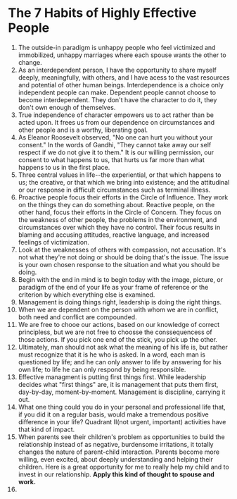 # The 7 Habits of Highly Effective People

1. The outside-in paradigm is unhappy people who feel victimized and immobilized, unhappy marriages where each spouse wants the other to change.
2. As an interdependent person, I have the opportunity to share myself deeply, meaningfully, with others, and I have acess to the vast resources and potential of other human beings. Interdependence is a choice only independent people can make. Dependent people cannot choose to become interdependent. They don't have the character to do it, they don't own enough of themselves.
3. True independence of character empowers us to act rather than be acted upon. It frees us from our dependence on circumstances and other people and is a worthy, liberating goal.
4. As Eleanor Roosevelt observed, "No one can hurt you without your consent." In the words of Gandhi, "They cannot take away our self respect if we do not give it to them." It is our willing permission, our consent to what happens to us, that hurts us far more than what happens to us in the first place. 
5. Three central values in life--the experiential, or that which happens to us; the creative, or that which we bring into existence; and the attitudinal or our response in difficult circumstances such as terminal illness. 
6. Proactive people focus their efforts in the Circle of Influence. They work on the things they can do something about. Reactive people, on the other hand, focus their efforts in the Circle of Concern. They focus on the weakness of other people, the problems in the environment, and circumstances over which they have no control. Their focus results in blaming and accusing attitudes, reactive language, and increased feelings of victimization. 
7. Look at the weaknesses of others with compassion, not accusation. It's not what they're not doing or should be doing that's the issue. The issue is your own chosen response to the situation and what you should be doing.
8. Begin with the end in mind is to begin today with the image, picture, or paradigm of the end of your life as your frame of reference or the criterion by which everything else is examined. 
9. Management is doing things right, leadership is doing the right things.
10. When we are dependent on the person with whom we are in conflict, both need and conflict are compounded.
11. We are free to chooe our actions, based on our knowledge of correct principless, but we are not free to choosse the conssequencess of those actions. If you pick one end of the stick, you pick up the other.
12. Ultimately, man should not ask what the meaning of his life is, but rather must recognize that it is he who is asked. In a word, each man is questioned by life; and he can only answer to life by answering for his own life; to life he can only respond by being responsible. 
13. Effective managment is putting first things first. While leadership decides what "first things" are, it is management that puts them first, day-by-day, moment-by-moment. Management is discipline, carrying it out.
14. What one thing could you do in your personal and professional life that, if you did it on a regular basis, would make a tremendous positive difference in your life? Quadrant II(not urgent, important) activities have that kind of impact.
15. When parents see their children's problem as opportunities to build the relationship instead of as negative, burdensome irritations, it totally changes the nature of parent-child interaction. Parents become more willing, even excited, about deeply understanding and helping their children. Here is a great opportunity for me to really help my child and to invest in our relationship. **Apply this kind of thought to spouse and work.**
16. 
